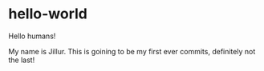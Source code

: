 # hello-world
Hello humans!

My name is Jillur. This is goining to be my first ever commits, definitely not the last!
